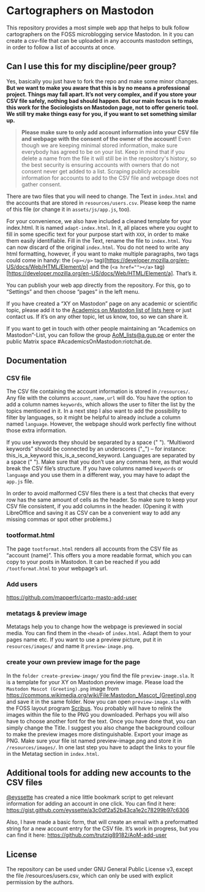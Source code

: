 # Cartographers on Mastodon

This repository provides a most simple web app that helps to bulk follow cartographers on the FOSS microblogging service Mastodon. In it you can create a csv-file that can be uploaded in any accounts mastodon settings, in order to follow a list of accounts at once.

## Can I use this for my discipline/peer group?

Yes, basically you just have to fork the repo and make some minor changes. **But we want to make you aware that this is by no means a professional project. Things may fall apart. It’s not very complex, and if you store your CSV file safely, nothing bad should happen. But our main focus is to make this work for the Sociologists on Mastodon page, not to offer generic tool. We still try make things easy for you, if you want to set something similar up.**

> **Please make sure to only add account information into your CSV file and webpage with the consent of the owner of the account!** Even though we are keeping minimal stored information, make sure everybody has agreed to be on your list. Keep in mind that if you delete a name from the file it will still be in the repository's history, so the best security is ensuring accounts with owners that do not consent never get added to a list. Scraping publicly accessible information for accounts to add to the CSV file and webpage does not gather consent.

There are two files that you will need to change. The Text in `index.html` and the accounts that are stored in `resources/users.csv`. Please keep the name of this file (or change it in `assets/js/app.js`, too).

For your convenience, we also have included a cleaned template for your index.html. It is named `adapt-index.html`. In it, all places where you ought to fill in some specific text for your purpose start with `XXX`, in order to make them easily identifiable. Fill in the Text, rename the file to `index.html`. You can now discard of the original `index.html`. You do not need to write any html formatting, however, if you want to make multiple paragraphs, two tags could come in handy: the (`<p></p>` tag)[https://developer.mozilla.org/en-US/docs/Web/HTML/Element/p] and the (`<a href=""></a>` tag)[https://developer.mozilla.org/en-US/docs/Web/HTML/Element/a]. That’s it.

You can publish your web app directly from the repository. For this, go to “Settings” and then choose “pages” in the left menu.

If you have created a “XY on Mastodon” page on any academic or scientific topic, please add it to the [Academics on Mastodon list of lists here](https://github.com/nathanlesage/academics-on-mastodon) or just contact us. If it’s on any other topic, let us know, too, so we can share it.

If you want to get in touch with other people maintaining an “Academics on Mastodon”-List, you can follow the group AoM_lists@a.gup.pe or enter the public Matrix space #AcademicsOnMastodon:riotchat.de.

## Documentation

### CSV file
The CSV file containing the account information is stored in `/resources/`.
Any file with the columns `account,name,url` will do. You have the option to add a column names `keywords`, which allows the user to filter the list by the topics mentioned in it. In a next step I also want to add the possibility to filter by languages, so it might be helpful to already include a column named `language`. However, the webpage should work perfectly fine without those extra information.

If you use keywords they should be separated by a space (" "). “Multiword keywords” should be connected by an underscores ("_") – for instance: this_is_a_keyword this_is_a_second_keyword. Languages are separated by a space (" "). Make sure that you don’t use any commas here, as that would break the CSV file’s structure. If you have columns named `keywords` or `language` and you use them in a different way, you may have to adapt the `app.js` file.

In order to avoid malformed CSV files there is a test that checks that every row has the same amount of cells as the header. So make sure to keep your CSV file consistent, if you add columns in the header. (Opening it with LibreOffice and saving it as CSV can be a convenient way to add any missing commas or spot other problems.)

### tootformat.html
The page `tootformat.html` renders all accounts from the CSV file as “account (name)”. This offers you a more readable format, which you can copy to your posts in Mastodon. It can be reached if you add `/tootformat.html` to your webpage’s url.

### Add users
https://github.com/mapperfr/carto-masto-add-user

### metatags & preview image
Metatags help you to change how the webpage is previewed in social media. You can find them in the `<head>` of `index.html`. Adapt them to your pages name etc.
If you want to use a preview picture, put it in `resources/images/` and name it `preview-image.png`.

### create your own preview image for the page
In the `folder create-preview-image/` you find the file `preview-image.sla`. It is a template for your XY on Mastodon preview image. Please load the `Mastodon Mascot (Greeting).png` image from https://commons.wikimedia.org/wiki/File:Mastodon_Mascot_(Greeting).png and save it in the same folder. Now you can open `preview-image.sla` with the FOSS layout program [Scribus](https://www.scribus.net/). You probably will have to relink the images within the file to the PNG you downloaded. Perhaps you will also have to choose another font for the text.
Once you have done that, you can simply change the Title. I suggest you also change the background collour to make the preview images more distinguishable. Export your image as PNG. Make sure your file ist named preview-image.png and store it in `/resources/images/`. In one last step you have to adapt the links to your file in the Metatag section in `index.html`.

## Additional tools for adding new accounts to the CSV files

[@eyssette](https://gist.github.com/eyssette) has created a nice little bookmark script to get relevant information for adding an account in one click. You can find it here: https://gist.github.com/eyssette/a3c0df2a52b43ca1e2c78299b97c6306

Also, I have made a basic form, that will create an email with a preformatted string for a new account entry for the CSV file. It’s work in progress, but you can find it here: https://github.com/trutzig89182/AoM-add-user


## License

The repository can be used under GNU General Public License v3, except the file /resources/users.csv, which can only be used with explicit permission by the authors.
